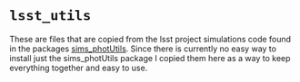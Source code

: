 # `lsst_utils`

These are files that are copied from the lsst project simulations code found
in the packages [sims_photUtils](https://github.com/lsst/sims_photUtils). Since
there is currently no easy way to install just the sims_photUtils package I
copied them here as a way to keep everything together and easy to use.
